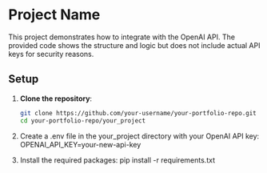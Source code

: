 # Project Name

This project demonstrates how to integrate with the OpenAI API. The provided code shows the structure and logic but does not include actual API keys for security reasons.

## Setup

1. **Clone the repository**:
   ```bash
   git clone https://github.com/your-username/your-portfolio-repo.git
   cd your-portfolio-repo/your_project

2. Create a .env file in the your_project directory with your OpenAI API key:
   OPENAI_API_KEY=your-new-api-key

3. Install the required packages:
   pip install -r requirements.txt
